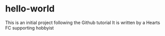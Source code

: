 # hello-world
This is an initial project following the Github tutorial
It is written by a Hearts FC supporting hobbyist
